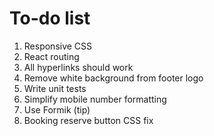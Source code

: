 # To-do list
1. Responsive CSS
2. React routing
3. All hyperlinks should work
4. Remove white background from footer logo
5. Write unit tests
6. Simplify mobile number formatting
7. Use Formik (tip)
8. Booking reserve button CSS fix
